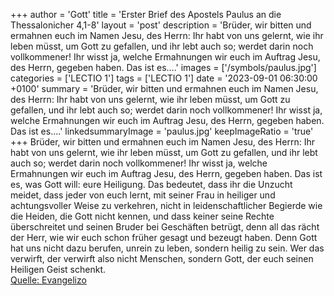 +++
author = 'Gott'
title = 'Erster Brief des Apostels Paulus an die Thessalonicher 4,1-8'
layout = 'post'
description = 'Brüder, wir bitten und ermahnen euch im Namen Jesu, des Herrn: Ihr habt von uns gelernt, wie ihr leben müsst, um Gott zu gefallen, und ihr lebt auch so; werdet darin noch vollkommener! Ihr wisst ja, welche Ermahnungen wir euch im Auftrag Jesu, des Herrn, gegeben haben. Das ist es....'
images = ['/symbols/paulus.jpg']
categories = ['LECTIO 1']
tags = ['LECTIO 1']
date = '2023-09-01 06:30:00 +0100'
summary = 'Brüder, wir bitten und ermahnen euch im Namen Jesu, des Herrn: Ihr habt von uns gelernt, wie ihr leben müsst, um Gott zu gefallen, und ihr lebt auch so; werdet darin noch vollkommener! Ihr wisst ja, welche Ermahnungen wir euch im Auftrag Jesu, des Herrn, gegeben haben. Das ist es....'
linkedsummaryImage = 'paulus.jpg'
keepImageRatio = 'true'
+++
Brüder, wir bitten und ermahnen euch im Namen Jesu, des Herrn: Ihr habt von uns gelernt, wie ihr leben müsst, um Gott zu gefallen, und ihr lebt auch so; werdet darin noch vollkommener!
Ihr wisst ja, welche Ermahnungen wir euch im Auftrag Jesu, des Herrn, gegeben haben.
Das ist es, was Gott will: eure Heiligung.<!--more--> Das bedeutet, dass ihr die Unzucht meidet,
dass jeder von euch lernt, mit seiner Frau in heiliger und achtungsvoller Weise zu verkehren,
nicht in leidenschaftlicher Begierde wie die Heiden, die Gott nicht kennen,
und dass keiner seine Rechte überschreitet und seinen Bruder bei Geschäften betrügt, denn all das rächt der Herr, wie wir euch schon früher gesagt und bezeugt haben.
Denn Gott hat uns nicht dazu berufen, unrein zu leben, sondern heilig zu sein.
Wer das verwirft, der verwirft also nicht Menschen, sondern Gott, der euch seinen Heiligen Geist schenkt.<br> [Quelle: Evangelizo](https://evangeliumtagfuertag.org/DE/gospel)